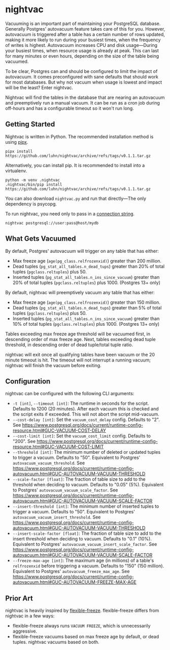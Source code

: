 # nightvac

Vacuuming is an important part of maintaining your PostgreSQL database.
Generally Postgres' autovacuum feature takes care of this for you.
However, autovacuum is triggered after a table has a certain number of rows updated,
making it more likely to run during your busiest times, when the frequency of writes is highest.
Autovacuum increases CPU and disk usage—During your busiest times, when resource usage is already at peak.
This can last for many minutes or even hours, depending on the size of the table being vacuumed.

To be clear, Postgres can and should be configured to limit the impact of autovacuum.
It comes preconfigured with sane defaults that should work for most databases.
But why not vacuum when usage is lowest and impact will be the least?
Enter nightvac.

Nightvac will find the tables in the database that are nearing an autovacuum and preemptively run a manual vacuum.
It can be run as a cron job during off-hours and has a configurable timeout so it won't run long.

## Getting Started

Nightvac is written in Python.
The recommended installation method is using [pipx](https://pypa.github.io/pipx/installation/).

```
pipx install https://github.com/luhn/nightvac/archive/refs/tags/v0.1.1.tar.gz
```

Alternatively, you can install pip.  It is recommended to install into a virtualenv.

```
python -m venv .nightvac
.nightvac/bin/pip install https://github.com/luhn/nightvac/archive/refs/tags/v0.1.1.tar.gz
```

You can also download `nightvac.py` and run that directly—The only dependency is psycopg.

To run nightvac, you need only to pass in a [connection string](https://www.postgresql.org/docs/current/libpq-connect.html#LIBPQ-CONNSTRING).

```
nightvac postgresql://user:pass@host/mydb
```

## What Gets Vacuumed

By default, Postgres' autovacuum will trigger on any table that has either:

- Max freeze age (`age(pg_class.relfrozenxid)`) greater than 200 million.
- Dead tuples (`pg_stat_all_tables.n_dead_tups`) greater than 20% of total tuples (`pgclass.reltuples`) plus 50.
- Inserted tuples (`pg_stat_all_tables.n_ins_since_vacuum`) greater than 20% of total tuples (`pgclass.reltuples`) plus 1000.  (Postgres 13+ only)

By default, nightvac will preemptively vacuum any table that has either:

- Max freeze age (`age(pg_class.relfrozenxid)`) greater than 150 million.
- Dead tuples (`pg_stat_all_tables.n_dead_tups`) greater than 5% of total tuples (`pgclass.reltuples`) plus 50.
- Inserted tuples (`pg_stat_all_tables.n_ins_since_vacuum`) greater than 10% of total tuples (`pgclass.reltuples`) plus 1000.  (Postgres 13+ only)

Tables exceeding max freeze age threshold will be vacuumed first, in descending order of max freeze age.
Next, tables exceeding dead tuple threshold, in descending order of dead tuple/total tuple ratio.

nightvac will exit once all qualifying tables have been vacuum or the 20 minute timeout is hit.
The timeout will not interrupt a running vacuum; nightvac will finish the vacuum before exiting.

## Configuration

nightvac can be configured with the following CLI arguments:

- `-t [int]`, `--timeout [int]`:
  The runtime in seconds for the script.
  Defaults to 1200 (20 minutes). After each vacuum this is checked and the script exits if exceeded.
  This will not abort the script mid-vacuum.
- `--cost-delay [int]`:
  Set the `vacuum_cost_delay` config. Defaults to "2". See https://www.postgresql.org/docs/current/runtime-config-resource.html#GUC-VACUUM-COST-DELAY
- `--cost-limit [int]`:
  Set the `vacuum_cost_limit` config. Defaults to "200". See https://www.postgresql.org/docs/current/runtime-config-resource.html#GUC-VACUUM-COST-LIMIT
- `--threshold [int]`:
  The minimum number of deleted or updated tuples to trigger a vacuum.
  Defaults to "50".
  Equivalent to Postgres' `autovacuum_vacuum_threshold`.
  See https://www.postgresql.org/docs/current/runtime-config-autovacuum.html#GUC-AUTOVACUUM-VACUUM-THRESHOLD
- `--scale-factor [float]`:
  The fraction of table size to add to the threshold when deciding to vacuum.
  Defaults to "0.05" (5%).
  Equivalent to Postgres' `autovacuum_vacuum_scale_factor`.
  See https://www.postgresql.org/docs/current/runtime-config-autovacuum.html#GUC-AUTOVACUUM-VACUUM-SCALE-FACTOR
- `--insert-threshold [int]`:
  The minimum number of inserted tuples to trigger a vacuum.
  Defaults to "50".
  Equivalent to Postgres' `autovacuum_vacuum_insert_threshold`.
  See https://www.postgresql.org/docs/current/runtime-config-autovacuum.html#GUC-AUTOVACUUM-VACUUM-THRESHOLD
- `--insert-scale-factor [float]`:
  The fraction of table size to add to the insert threshold when deciding to vacuum.
  Defaults to "0.1" (10%).
  Equivalent to Postgres' `autovacuum_vacuum_insert_scale_factor`.
  See https://www.postgresql.org/docs/current/runtime-config-autovacuum.html#GUC-AUTOVACUUM-VACUUM-SCALE-FACTOR
-	`--freeze-max-age [int]`:
  The maximum age (in millions) of a table's `relfrozenxid` before triggering a vacuum.
  Defaults to "150" (150 million).
  Equivalent to Postgres' `autovacuum_freeze_max_age`.
  See https://www.postgresql.org/docs/current/runtime-config-autovacuum.html#GUC-AUTOVACUUM-FREEZE-MAX-AGE

## Prior Art

nightvac is heavily inspired by [flexible-freeze](https://github.com/pgexperts/flexible-freeze).
flexible-freeze differs from nightvac in a few ways:

- flexible-freeze always runs `VACUUM FREEZE`, which is unnecessarily aggressive.
- flexible-freeze vacuums based on max freeze age by default, or dead tuples.  nightvac vacuums based on both.
